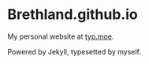 # Brethland.github.io

My personal website at [typ.moe](https://typ.moe).

Powered by Jekyll, typesetted by myself.
